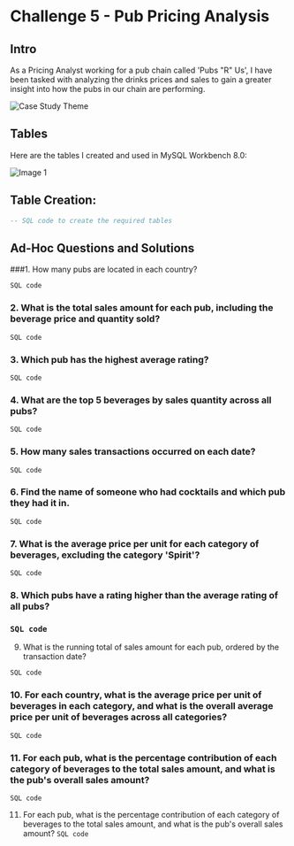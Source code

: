 # Challenge 5 - Pub Pricing Analysis

## Intro
As a Pricing Analyst working for a pub chain called 'Pubs "R" Us', I have been tasked with analyzing the drinks prices and sales to gain a greater insight into how the pubs in our chain are performing.

![Case Study Theme](image_file_path.png)
<!-- Insert an image that accurately captures this case study theme -->

## Tables
Here are the tables I created and used in MySQL Workbench 8.0:

![Image 1](https://steeldata.org.uk/SQL5tables.png)

## Table Creation:
```sql
-- SQL code to create the required tables
```
## Ad-Hoc Questions and Solutions
###1.	How many pubs are located in each country?
 
 ``` SQL code ```

### 2.	What is the total sales amount for each pub, including the beverage price and quantity sold?
 ``` SQL code ```

### 3.	Which pub has the highest average rating? 

``` SQL code ```

### 4.	What are the top 5 beverages by sales quantity across all pubs? 

``` SQL code ```
### 5.	How many sales transactions occurred on each date? 

``` SQL code ```
### 6.	Find the name of someone who had cocktails and which pub they had it in. 

``` SQL code ```
### 7.	What is the average price per unit for each category of beverages, excluding the category 'Spirit'? 

``` SQL code ```
### 8.	Which pubs have a rating higher than the average rating of all pubs? 

### ``` SQL code ```
9.	What is the running total of sales amount for each pub, ordered by the transaction date? 

``` SQL code ```
### 10.	For each country, what is the average price per unit of beverages in each category, and what is the overall average price per unit of beverages across all categories?

 ``` SQL code ```
### 11.	For each pub, what is the percentage contribution of each category of beverages to the total sales amount, and what is the pub's overall sales amount?

 ``` SQL code ```

11. For each pub, what is the percentage contribution of each category of beverages to the total sales amount, and what is the pub's overall sales amount?
 ``` SQL code ```
